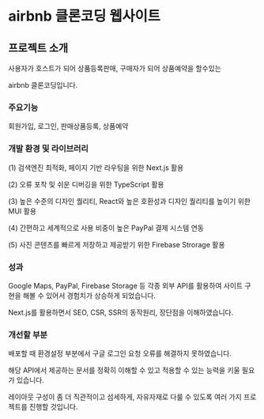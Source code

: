 # airbnb 클론코딩 웹사이트

## 프로젝트 소개

<p>사용자가 호스트가 되어 상품등록판매, 구매자가 되어 상품예약을 할수있는</p>
<p>airbnb 클론코딩입니다.</p>

### 주요기능

회원가입, 로그인, 판매상품등록, 상품예약

### 개발 환경 및 라이브러리

<p>(1) 검색엔진 최적화, 페이지 기반 라우팅을 위한 Next.js 활용</p>
<p>(2) 오류 포착 및 쉬운 디버깅을 위한 TypeScript 활용</p>
<p>(3) 높은 수준의 디자인 퀄리티, React와 높은 호환성과 디자인 퀄리티를 높이기 위한 MUI 활용</p>
<p>(4) 간편하고 세계적으로 사용 비중이 높은 PayPal 결제 시스템 연동</p>
<p>(5) 사진 콘텐츠를 빠르게 저장하고 제공받기 위한 Firebase Strorage 활용</p>

### 성과

<p>Google Maps, PayPal, Firebase Storage 등 각종 외부 API를 활용하여 사이트 구현을 해볼 수 있어서 경험치가 상승하게 되었습니다.</p>
<p>Next.js를 활용하면서 SEO, CSR, SSR의 동작원리, 장단점을 이해하였습니다.</p>

### 개선할 부분

<p>배포할 때 환경설정 부분에서 구글 로그인 요청 오류를 해결하지 못하였습니다.</p>
<p>해당 API에서 제공하는 문서를 정확히 이해할 수 있고 적용할 수 있는 능력을 키울 필요가 있습니다.</p>
<p>레이아웃 구성이 좀 더 직관적이고 섬세하게, 자유자재로 다룰 수 있도록 여러 가지 프로젝트를 진행할 것입니다.</p>
